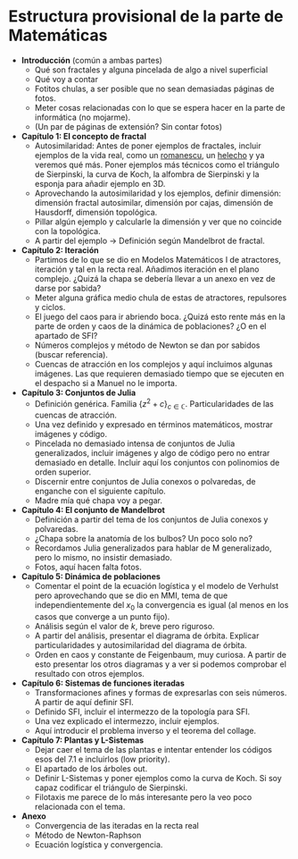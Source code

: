 # Estructura provisional de la parte de Matemáticas

* **Introducción** (común a ambas partes)
  * Qué son fractales y alguna pincelada de algo a nivel superficial
  * Qué voy a contar
  * Fotitos chulas, a ser posible que no sean demasiadas páginas de fotos.
  * Meter cosas relacionadas con lo que se espera hacer en la parte de informática (no mojarme).
  * (Un par de páginas de extensión? Sin contar fotos)
* **Capítulo 1: El concepto de fractal**
  * Autosimilaridad: Antes de poner ejemplos de fractales, incluir ejemplos de la vida real, como un [romanescu](https://upload.wikimedia.org/wikipedia/commons/thumb/5/5e/Romanesco_broccoli_%28Brassica_oleracea%29.jpg/800px-Romanesco_broccoli_%28Brassica_oleracea%29.jpg), un [helecho](https://biblioteca.acropolis.org/wp-content/uploads/2014/10/helecho.jpg) y ya veremos qué más. Poner ejemplos más técnicos como el triángulo de Sierpinski, la curva de Koch, la alfombra de Sierpinski y la esponja para añadir ejemplo en 3D. 
  * Aprovechando la autosimilaridad y los ejemplos, definir dimensión: dimensión fractal autosimilar, dimensión por cajas, dimensión de Hausdorff, dimensión topológica.
  * Pillar algún ejemplo y calcularle la dimensión y ver que no coincide con la topológica. 
  * A partir del ejemplo -> Definición según Mandelbrot de fractal.
* **Capítulo 2: Iteración**
  * Partimos de lo que se dio en Modelos Matemáticos I de atractores, iteración y tal en la recta real. Añadimos iteración en el plano complejo. ¿Quizá la chapa se debería llevar a un anexo en vez de darse por sabida?
  * Meter alguna gráfica medio chula de estas de atractores, repulsores y ciclos.
  * El juego del caos para ir abriendo boca. ¿Quizá esto rente más en la parte de orden y caos de la dinámica de poblaciones? ¿O en el apartado de SFI?
  * Números complejos y método de Newton se dan por sabidos (buscar referencia).
  * Cuencas de atracción en los complejos y aquí incluimos algunas imágenes. Las que requieren demasiado tiempo que se ejecuten en el despacho si a Manuel no le importa.
* **Capítulo 3: Conjuntos de Julia**
  * Definición genérica. Familia $\{z^2+c\}_{c\in\mathbb C}$. Particularidades de las cuencas de atracción.
  *  Una vez definido y expresado en términos matemáticos, mostrar imágenes y código.
  * Pincelada no demasiado intensa de conjuntos de Julia generalizados, incluir imágenes y algo de código pero no entrar demasiado en detalle. Incluir aquí los conjuntos con polinomios de orden superior.
  * Discernir entre conjuntos de Julia conexos o polvaredas, de enganche con el siguiente capítulo.
  * Madre mía qué chapa voy a pegar.
* **Capítulo 4: El conjunto de Mandelbrot**
  * Definición a partir del tema de los conjuntos de Julia conexos y polvaredas.
  * ¿Chapa sobre la anatomía de los bulbos? Un poco solo no?
  * Recordamos Julia generalizados para hablar de M generalizado, pero lo mismo, no insistir demasiado.
  * Fotos, aquí hacen falta fotos.
* **Capítulo 5: Dinámica de poblaciones**
  * Comentar el point de la ecuación logística y el modelo de Verhulst pero aprovechando que se dio en MMI, tema de que independientemente del $x_0$ la convergencia es igual (al menos en los casos que converge a un punto fijo). 
  * Análisis según el valor de $k$, breve pero riguroso.
  * A partir del análisis, presentar el diagrama de órbita. Explicar particularidades y autosimilaridad del diagrama de órbita. 
  * Orden en caos y constante de Feigenbaum, muy curiosa. A partir de esto presentar los otros diagramas y a ver si podemos comprobar el resultado con otros ejemplos.
* **Capítulo 6: Sistemas de funciones iteradas**
  * Transformaciones afines y formas de expresarlas con seis números. A partir de aquí definir SFI.
  * Definido SFI, incluir el intermezzo de la topología para SFI.
  * Una vez explicado el intermezzo, incluir ejemplos.
  * Aquí introducir el problema inverso y el teorema del collage.
* **Capítulo 7: Plantas y L-Sistemas**
  * Dejar caer el tema de las plantas e intentar entender los códigos esos del 7.1 e incluirlos (low priority).
  * El apartado de los árboles out.
  * Definir L-Sistemas y poner ejemplos como la curva de Koch. Si soy capaz codificar el triángulo de Sierpinski.
  * Filotaxis me parece de lo más interesante pero la veo poco relacionada con el tema.
* **Anexo**
  * Convergencia de las iteradas en la recta real
  * Método de Newton-Raphson
  * Ecuación logística y convergencia.

